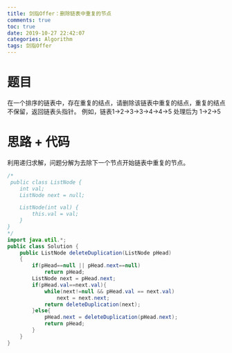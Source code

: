 ```yaml
---
title: 剑指Offer：删除链表中重复的节点
comments: true
toc: true
date: 2019-10-27 22:42:07
categories: Algorithm
tags: 剑指Offer
---
```


# 题目

在一个排序的链表中，存在重复的结点，请删除该链表中重复的结点，重复的结点不保留，返回链表头指针。 例如，链表1->2->3->3->4->4->5 处理后为 1->2->5

# 思路 + 代码

利用递归求解，问题分解为去除下一个节点开始链表中重复的节点。

```java
/*
 public class ListNode {
    int val;
    ListNode next = null;

    ListNode(int val) {
        this.val = val;
    }
}
*/
import java.util.*;
public class Solution {
    public ListNode deleteDuplication(ListNode pHead)
    {
        if(pHead==null || pHead.next==null)
            return pHead;
        ListNode next = pHead.next;
        if(pHead.val==next.val){
            while(next!=null && pHead.val == next.val)
                next = next.next;
            return deleteDuplication(next);
        }else{
            pHead.next = deleteDuplication(pHead.next);
            return pHead;
        }
    }
}
```
